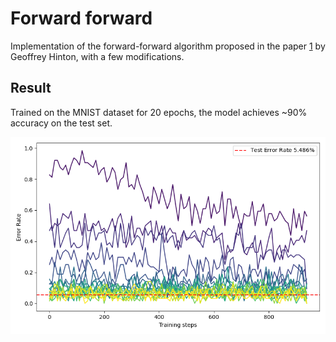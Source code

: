 # Forward forward

Implementation of the forward-forward algorithm proposed in the paper [1](https://doi.org/10.48550/arXiv.2212.13345) by Geoffrey Hinton, with a few modifications.

## Result

Trained on the MNIST dataset for 20 epochs, the model achieves ~90% accuracy on the test set.

![](fig/512_256_128.png)
